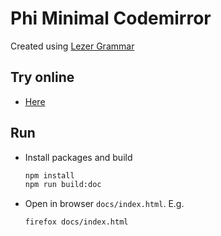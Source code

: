 # Phi Minimal Codemirror

Created using [Lezer Grammar](https://lezer.codemirror.net/)

## Try online
* [Here](https://br4ch1st0chr0n3.github.io/lezer-grammar/docs/index.html)

## Run
* Install packages and build
    ```sh
    npm install
    npm run build:doc
    ```
* Open in browser `docs/index.html`. E.g.
    ```sh
    firefox docs/index.html
    ```
